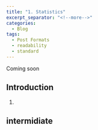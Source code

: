 ```yaml
---
title: "1. Statistics"
excerpt_separator: "<!--more-->"
categories:
  - Blog
tags:
  - Post Formats
  - readability
  - standard
---
```


Coming soon 
## Introduction
1. 

## intermidiate 
